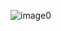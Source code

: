 ![image0](https://user-images.githubusercontent.com/52603892/114212446-d8846500-992f-11eb-9964-b68e593baf48.png)
